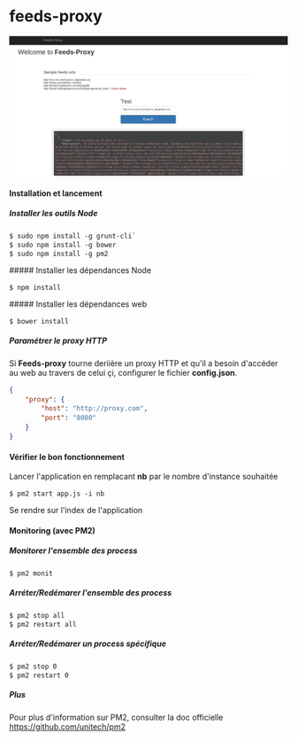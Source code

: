 feeds-proxy
===========

![Screenshot](https://raw.githubusercontent.com/kepennar/feeds-proxy/master/doc/feeds-proxy-index.png?raw=true "Screenshot")


#### Installation et lancement

##### Installer les outils Node
```shell
$ sudo npm install -g grunt-cli`
$ sudo npm install -g bower
$ sudo npm install -g pm2
```

##### Installer les dépendances Node
```shell
$ npm install
```

##### Installer les dépendances web
```shell
$ bower install
```
##### Paramétrer le proxy HTTP
Si **Feeds-proxy** tourne deriière un proxy HTTP et qu'il a besoin d'accéder au web au travers de celui çi, configurer le fichier **config.json**.

```json
{
	"proxy": {
		"host": "http://proxy.com",
		"port": "8080"
	}
}
```

#### Vérifier le bon fonctionnement

Lancer l'application en remplacant **nb** par le nombre d'instance souhaitée
```shell
$ pm2 start app.js -i nb
```
Se rendre sur l'index de l'application



#### Monitoring (avec PM2)

##### Monitorer l'ensemble des process
```shell
$ pm2 monit
```

##### Arréter/Redémarer l'ensemble des process
```shell
$ pm2 stop all
$ pm2 restart all
```

##### Arréter/Redémarer un process spécifique
```shell
$ pm2 stop 0
$ pm2 restart 0
```

##### Plus
Pour plus d'information sur PM2, consulter la doc officielle
https://github.com/unitech/pm2

